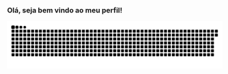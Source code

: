 ### Olá, seja bem vindo ao meu perfil!

![Snake animation](https://github.com/ArthurFariaPeixoto/ArthurFariaPeixoto/blob/output/github-contribution-grid-snake.svg)
